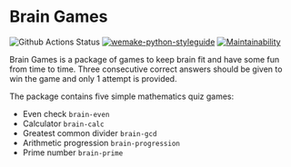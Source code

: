 # Brain Games

![Github Actions Status](https://github.com/dosart/python-project-lvl1/actions/workflows/linter.yaml/badge.svg)
[![wemake-python-styleguide](https://img.shields.io/badge/style-wemake-000000.svg)](https://github.com/wemake-services/wemake-python-styleguide)
[![Maintainability](https://api.codeclimate.com/v1/badges/936db6735ea6a4a580ed/maintainability)](https://codeclimate.com/github/dosart/python-project-lvl1/maintainability)

Brain Games is a package of games to keep brain fit and have some fun from time to time. Three consecutive correct answers should be given to win the game and only 1 attempt is provided.

The package contains five simple mathematics quiz games:

- Even check `brain-even`
- Calculator `brain-calc`
- Greatest common divider `brain-gcd`
- Arithmetic progression `brain-progression`
- Prime number `brain-prime`
